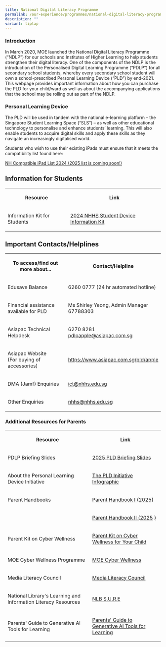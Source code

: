 ```yaml
---
title: National Digital Literacy Programme
permalink: /our-experience/programmes/national-digital-literacy-programme/
description: ""
variant: tiptap
---
```

<h3>Introduction</h3>
<p>In March 2020, MOE launched the National Digital Literacy Programme (“NDLP”)
for our schools and Institutes of Higher Learning to help students strengthen
their digital literacy. One of the components of the NDLP is the introduction
of the Personalised Digital Learning Programme (“PDLP”) for all secondary
school students, whereby every secondary school student will own a school-prescribed
Personal Learning Device (“PLD”) by end-2021. This webpage provides important
information about how you can purchase the PLD for your child/ward as well
as about the accompanying applications that the school may be rolling out
as part of the NDLP.</p>
<h3>Personal Learning Device</h3>
<p>The PLD will be used in tandem with the national e-learning platform –
the Singapore Student Learning Space (“SLS”) – as well as other educational
technology to personalise and enhance students’ learning. This will also
enable students to acquire digital skills and apply these skills as they
navigate an increasingly digitalised world.</p>
<p>Students who wish to use their existing iPads must ensure that it meets
the compatibility list found here:</p>
<p><a href="/files/PDLP/NH_Compatible_iPad_List___2024.pdf" rel="noopener noreferrer nofollow" target="_blank">NH Compatible iPad List 2024 (2025 list is coming soon!)</a>
</p>
<h2>Information for Students</h2>
<table style="minWidth: 50px">
<colgroup>
<col>
<col>
</colgroup>
<tbody>
<tr>
<th rowspan="1" colspan="1">
<p>Resource</p>
</th>
<th rowspan="1" colspan="1">
<p>Link</p>
</th>
</tr>
<tr>
<td rowspan="1" colspan="1">
<p>Information Kit for Students</p>
</td>
<td rowspan="1" colspan="1">
<p><a href="/files/NHHS_Student_Device_Information_Kit_2024.pdf" rel="noopener noreferrer nofollow" target="_blank">2024 NHHS Student Device Information Kit</a>
</p>
</td>
</tr>
</tbody>
</table>
<h2>Important Contacts/Helplines</h2>
<table style="minWidth: 50px">
<colgroup>
<col>
<col>
</colgroup>
<tbody>
<tr>
<th rowspan="1" colspan="1">
<p>To access/find out more about...</p>
</th>
<th rowspan="1" colspan="1">
<p>Contact/Helpline</p>
</th>
</tr>
<tr>
<td rowspan="1" colspan="1">
<p>Edusave Balance</p>
</td>
<td rowspan="1" colspan="1">
<p>6260 0777 (24 hr automated hotline)</p>
</td>
</tr>
<tr>
<td rowspan="1" colspan="1">
<p>Financial assistance available for PLD</p>
</td>
<td rowspan="1" colspan="1">
<p>Ms Shirley Yeong, Admin Manager
<br>67788303</p>
</td>
</tr>
<tr>
<td rowspan="1" colspan="1">
<p>Asiapac Technical Helpdesk</p>
</td>
<td rowspan="1" colspan="1">
<p>6270 8281
<br><a href="mailto:pdlpapple@asiapac.com.sg" rel="noopener noreferrer nofollow" target="_blank">pdlpapple@asiapac.com.sg</a> 
<br>
</p>
</td>
</tr>
<tr>
<td rowspan="1" colspan="1">
<p>Asiapac Website
<br>(For buying of accessories)</p>
</td>
<td rowspan="1" colspan="1">
<p><a href="https://www.asiapac.com.sg/pld/apple" rel="noopener noreferrer nofollow" target="_blank">https://www.asiapac.com.sg/pld/apple</a> 
<br>
</p>
</td>
</tr>
<tr>
<td rowspan="1" colspan="1">
<p>DMA (Jamf) Enquiries</p>
</td>
<td rowspan="1" colspan="1">
<p><a href="mailto:dma@nhhs.edu.sg" rel="noopener noreferrer nofollow" target="_blank">ict@nhhs.edu.sg</a>
</p>
</td>
</tr>
<tr>
<td rowspan="1" colspan="1">
<p>Other Enquiries</p>
</td>
<td rowspan="1" colspan="1">
<p><a href="mailto:nhhs@nhhs.edu.sg" rel="noopener noreferrer nofollow" target="_blank">nhhs@nhhs.edu.sg</a>
</p>
</td>
</tr>
</tbody>
</table>
<h3>Additional Resources for Parents</h3>
<table style="minWidth: 50px">
<colgroup>
<col>
<col>
</colgroup>
<tbody>
<tr>
<th rowspan="1" colspan="1">
<p>Resource</p>
</th>
<th rowspan="1" colspan="1">
<p>Link</p>
</th>
</tr>
<tr>
<td rowspan="1" colspan="1">
<p>PDLP Briefing Slides</p>
</td>
<td rowspan="1" colspan="1">
<p><a href="https://go.gov.sg/pldparentbriefing" rel="noopener nofollow" target="_blank">2025 PLD Briefing Slides</a>
</p>
</td>
</tr>
<tr>
<td rowspan="1" colspan="1">
<p>About the Personal Learning Device Initiative</p>
</td>
<td rowspan="1" colspan="1">
<p><a href="/files/PDLP/Infographic_on_the_PLD_Initiative_2024.pdf" rel="noopener noreferrer nofollow" target="_blank">The PLD Initiative Infographic</a>
</p>
</td>
</tr>
<tr>
<td rowspan="1" colspan="1">
<p>Parent Handbooks</p>
</td>
<td rowspan="1" colspan="1">
<p><a href="/files/PDLP/Parent_Handbook__I__2024.pdf" rel="noopener noreferrer nofollow" target="_blank">Parent </a>
<a href="/files/Parent_Handbook__I__2025.pdf" rel="noopener nofollow" target="_blank">Handbook I (2025)</a>
</p>
</td>
</tr>
<tr>
<td rowspan="1" colspan="1">
<p></p>
</td>
<td rowspan="1" colspan="1">
<p><a href="/files/Parent_Handbook__II__2025.pdf" rel="noopener nofollow" target="_blank">Parent Handbook II (2025</a>
<a href="/files/PDLP/Parent_Handbook__II__2024.pdf" rel="noopener noreferrer nofollow" target="_blank">)</a>
</p>
</td>
</tr>
<tr>
<td rowspan="1" colspan="1">
<p>Parent Kit on Cyber Wellness</p>
</td>
<td rowspan="1" colspan="1">
<p><a href="https://go.gov.sg/moe-cyber-wellness" rel="noopener noreferrer nofollow" target="_blank">Parent Kit on Cyber Wellness for Your Child</a>
</p>
</td>
</tr>
<tr>
<td rowspan="1" colspan="1">
<p>MOE Cyber Wellness Programme</p>
</td>
<td rowspan="1" colspan="1">
<p><a href="https://www.moe.gov.sg/programmes/cyber-wellness/" rel="noopener noreferrer nofollow" target="_blank">MOE Cyber Wellness</a>
</p>
</td>
</tr>
<tr>
<td rowspan="1" colspan="1">
<p>Media Literacy Council</p>
</td>
<td rowspan="1" colspan="1">
<p><a href="https://go.gov.sg/better-internet-sg" rel="noopener noreferrer nofollow" target="_blank">Media Literacy Council</a>
</p>
</td>
</tr>
<tr>
<td rowspan="1" colspan="1">
<p>National Library's Learning and Information Literacy Resources</p>
</td>
<td rowspan="1" colspan="1">
<p><a href="https://sure.nlb.gov.sg/" rel="noopener noreferrer nofollow" target="_blank">NLB S.U.R.E</a>
</p>
</td>
</tr>
<tr>
<td rowspan="1" colspan="1">
<p>Parents' Guide to Generative AI Tools for Learning</p>
</td>
<td rowspan="1" colspan="1">
<p><a href="/files/parent_guide_genai.pdf" rel="noopener noreferrer nofollow" target="_blank">Parents' Guide to Generative AI Tools for Learning</a>
</p>
</td>
</tr>
</tbody>
</table>
<p></p>